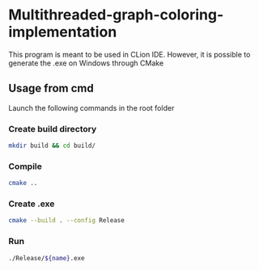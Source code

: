 # Multithreaded-graph-coloring-implementation

This program is meant to be used in CLion IDE.
However, it is possible to generate the .exe on Windows 
through CMake

## Usage from cmd

Launch the following commands in the root folder

### Create build directory

```bash
mkdir build && cd build/
```

### Compile

```bash
cmake ..
```

### Create .exe

```bash
cmake --build . --config Release
```

### Run

```bash
./Release/${name}.exe
```
